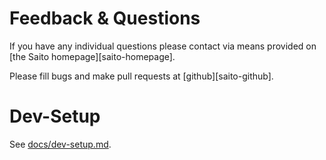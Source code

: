 # Feedback & Questions #

If you have any individual questions please contact via means provided on [the Saito homepage][saito-homepage].

Please fill bugs and make pull requests at [github][saito-github].

# Dev-Setup #

See [docs/dev-setup.md](docs/dev-setup.md).
